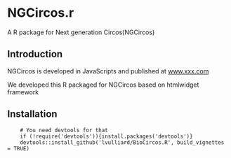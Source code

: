 # NGCircos.r
A R package for Next generation Circos(NGCircos)

## Introduction
NGCircos is developed in JavaScripts and published at www.xxx.com

We developed this R packaged for NGCircos based on htmlwidget framework

## Installation

        # You need devtools for that
        if (!require('devtools')){install.packages('devtools')}
        devtools::install_github('lvulliard/BioCircos.R', build_vignettes = TRUE)
